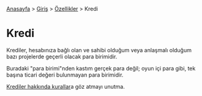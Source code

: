 [Anasayfa](../../README.md) > [Giriş](../README.md) > [Özellikler](./README.md) > Kredi

# Kredi

Krediler, hesabınıza bağlı olan ve sahibi olduğum veya anlaşmalı olduğum bazı projelerde geçerli olacak para birimidir.

Buradaki "para birimi"nden kastım gerçek para değil; oyun içi para gibi, tek başına ticari değeri bulunmayan para birimidir.

[Krediler hakkında kurallar][credit-rules]a göz atmayı unutma.

[credit-rules]: ../rules/credits.md
